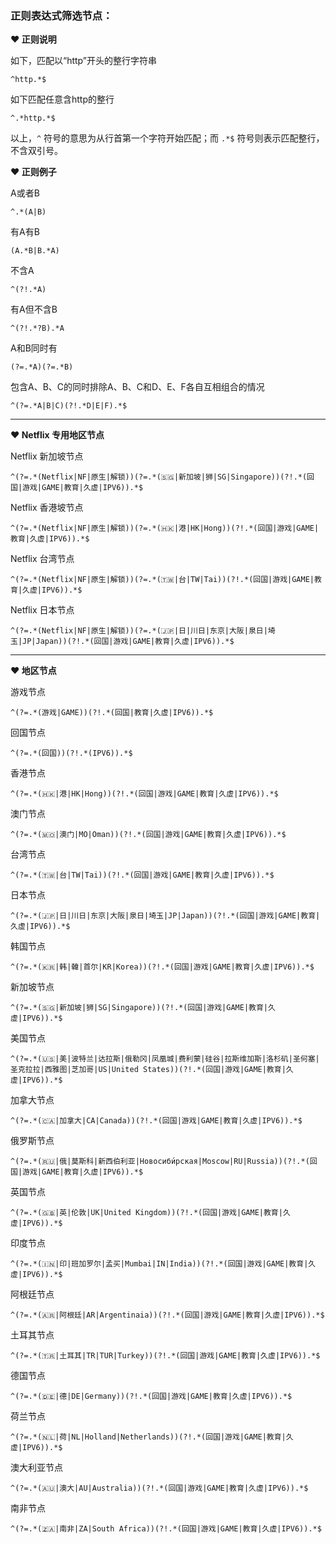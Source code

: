 ### 正则表达式筛选节点：
**❤️ 正则说明**

如下，匹配以“http”开头的整行字符串
```
^http.*$
```

如下匹配任意含http的整行
```
^.*http.*$
```

以上，`^` 符号的意思为从行首第一个字符开始匹配；而 `.*$` 符号则表示匹配整行，不含双引号。

**❤️ 正则例子**

A或者B
```plaintext
^.*(A|B)
```
有A有B
```plaintext
(A.*B|B.*A)
```
不含A 
```plaintext
^(?!.*A)
```
有A但不含B
```plaintext
^(?!.*?B).*A
```
A和B同时有
```plaintext
(?=.*A)(?=.*B)
```
包含A、B、C的同时排除A、B、C和D、E、F各自互相组合的情况
```plaintext
^(?=.*A|B|C)(?!.*D|E|F).*$
```

***

**❤️ Netflix 专用地区节点**

Netflix 新加坡节点
```plaintext
^(?=.*(Netflix|NF|原生|解锁))(?=.*(🇸🇬|新加坡|狮|SG|Singapore))(?!.*(回国|游戏|GAME|教育|久虚|IPV6)).*$
```

Netflix 香港坡节点
```plaintext
^(?=.*(Netflix|NF|原生|解锁))(?=.*(🇭🇰|港|HK|Hong))(?!.*(回国|游戏|GAME|教育|久虚|IPV6)).*$
```

Netflix 台湾节点
```plaintext
^(?=.*(Netflix|NF|原生|解锁))(?=.*(🇹🇼|台|TW|Tai))(?!.*(回国|游戏|GAME|教育|久虚|IPV6)).*$
```

Netflix 日本节点
```plaintext
^(?=.*(Netflix|NF|原生|解锁))(?=.*(🇯🇵|日|川日|东京|大阪|泉日|埼玉|JP|Japan))(?!.*(回国|游戏|GAME|教育|久虚|IPV6)).*$
```

***
**❤️ 地区节点**

游戏节点
```plaintext
^(?=.*(游戏|GAME))(?!.*(回国|教育|久虚|IPV6)).*$
```


回国节点
```plaintext
^(?=.*(回国))(?!.*(IPV6)).*$
```


香港节点
```plaintext
^(?=.*(🇭🇰|港|HK|Hong))(?!.*(回国|游戏|GAME|教育|久虚|IPV6)).*$
```


澳门节点
```plaintext
^(?=.*(🇲🇴|澳门|MO|Oman))(?!.*(回国|游戏|GAME|教育|久虚|IPV6)).*$
```


台湾节点
```plaintext
^(?=.*(🇹🇼|台|TW|Tai))(?!.*(回国|游戏|GAME|教育|久虚|IPV6)).*$
```


日本节点
```plaintext
^(?=.*(🇯🇵|日|川日|东京|大阪|泉日|埼玉|JP|Japan))(?!.*(回国|游戏|GAME|教育|久虚|IPV6)).*$
```


韩国节点
```plaintext
^(?=.*(🇰🇷|韩|韓|首尔|KR|Korea))(?!.*(回国|游戏|GAME|教育|久虚|IPV6)).*$
```


新加坡节点
```plaintext
^(?=.*(🇸🇬|新加坡|狮|SG|Singapore))(?!.*(回国|游戏|GAME|教育|久虚|IPV6)).*$
```


美国节点
```plaintext
^(?=.*(🇺🇸|美|波特兰|达拉斯|俄勒冈|凤凰城|费利蒙|硅谷|拉斯维加斯|洛杉矶|圣何塞|圣克拉拉|西雅图|芝加哥|US|United States))(?!.*(回国|游戏|GAME|教育|久虚|IPV6)).*$
```

加拿大节点
```plaintext
^(?=.*(🇨🇦|加拿大|CA|Canada))(?!.*(回国|游戏|GAME|教育|久虚|IPV6)).*$
```


俄罗斯节点
```plaintext
^(?=.*(🇷🇺|俄|莫斯科|新西伯利亚|Новосиби́рская|Moscow|RU|Russia))(?!.*(回国|游戏|GAME|教育|久虚|IPV6)).*$
```


英国节点
```plaintext
^(?=.*(🇬🇧|英|伦敦|UK|United Kingdom))(?!.*(回国|游戏|GAME|教育|久虚|IPV6)).*$
```


印度节点
```plaintext
^(?=.*(🇮🇳|印|班加罗尔|孟买|Mumbai|IN|India))(?!.*(回国|游戏|GAME|教育|久虚|IPV6)).*$
```


阿根廷节点
```plaintext
^(?=.*(🇦🇷|阿根廷|AR|Argentinaia))(?!.*(回国|游戏|GAME|教育|久虚|IPV6)).*$
```


土耳其节点
```plaintext
^(?=.*(🇹🇷|土耳其|TR|TUR|Turkey))(?!.*(回国|游戏|GAME|教育|久虚|IPV6)).*$
```


德国节点
```plaintext
^(?=.*(🇩🇪|德|DE|Germany))(?!.*(回国|游戏|GAME|教育|久虚|IPV6)).*$
```


荷兰节点
```plaintext
^(?=.*(🇳🇱|荷|NL|Holland|Netherlands))(?!.*(回国|游戏|GAME|教育|久虚|IPV6)).*$
```


澳大利亚节点
```plaintext
^(?=.*(🇦🇺|澳大|AU|Australia))(?!.*(回国|游戏|GAME|教育|久虚|IPV6)).*$
```


南非节点
```plaintext
^(?=.*(🇿🇦|南非|ZA|South Africa))(?!.*(回国|游戏|GAME|教育|久虚|IPV6)).*$
```
